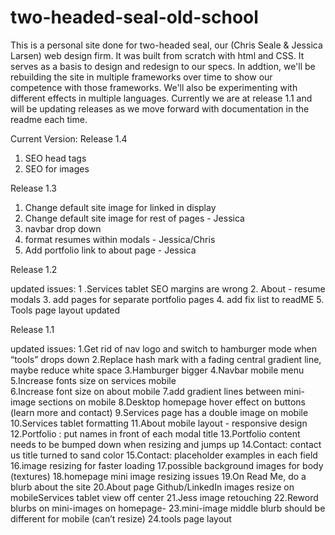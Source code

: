 # two-headed-seal-old-school
This is a personal site done for two-headed seal, our (Chris Seale & Jessica Larsen) web design firm. It was built from scratch with html and CSS.  It serves as a basis to design and redesign to our specs.  In addtion, we'll be rebuilding the site in multiple frameworks over time to show our competence with those frameworks. We'll also be experimenting with different effects in multiple languages.  Currently we are at release 1.1 and will be updating releases as we move forward with documentation in the readme each time.   




Current Version: Release 1.4

1. SEO head tags
2. SEO for images

Release 1.3

1.  Change default site image for linked in display 
2.  Change default site image for rest of pages - Jessica
3.  navbar drop down
4.  format resumes within modals - Jessica/Chris
5.  Add portfolio link to about page - Jessica


Release 1.2

updated issues:
1 .Services tablet SEO margins are wrong
2. About - resume modals
3.  add pages for separate portfolio pages
4.  add fix list to readME
5.  Tools page layout updated

Release 1.1

updated issues:
1.Get rid of nav logo and switch to hamburger mode when “tools” drops down
2.Replace hash mark with a fading central gradient line, maybe reduce white space
3.Hamburger bigger
4.Navbar mobile menu
5.Increase fonts size on services mobile     
6.Increase font size on about mobile
7.add gradient lines between mini-image sections on mobile
8.Desktop homepage hover effect on buttons (learn more and contact)
9.Services page has a double image on mobile
10.Services tablet formatting
11.About mobile layout - responsive design
12.Portfolio : put names in front of each modal title
13.Portfolio content needs to be bumped down when resizing and jumps up
14.Contact: contact us title turned to sand color
15.Contact: placeholder examples in each field
16.image resizing for faster loading
17.possible background images for body (textures)
18.homepage mini image resizing issues
19.On Read Me, do a blurb about the site
20.About page Github/LinkedIn images resize on mobileServices tablet view off center
21.Jess  image retouching
22.Reword blurbs on mini-images on homepage-
23.mini-image middle blurb should be different for mobile (can’t resize)
24.tools page layout
